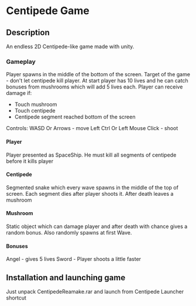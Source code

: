 # Centipede Game

## Description
An endless 2D Centipede-like game made with unity. 

### Gameplay
Player spawns in the middle of the bottom of the screen. Target of the game - don't let centipede 
kill player. At start player has 10 lives and he can catch bonuses from mushrooms which will add 
5 lives each. Player can receive damage if:
 - Touch mushroom
 - Touch centipede
 - Centipede segment reached bottom of the screen

Controls: WASD Or Arrows - move
	  Left Ctrl Or Left Mouse Click - shoot

#### Player
Player presented as SpaceShip. He must kill all segments of centipede before it kills player

#### Centipede	
Segmented snake which every wave spawns in the middle of the top of screen. 
Each segment dies after player shoots it. After death leaves a mushroom

#### Mushroom
Static object which can damage player and after death with chance gives a random bonus.
Also randomly spawns at first Wave.

#### Bonuses
Angel - gives 5 lives
Sword - Player shoots a little faster

## Installation and launching game
Just unpack CentipedeReamake.rar and launch from Centipede Launcher shortcut 
